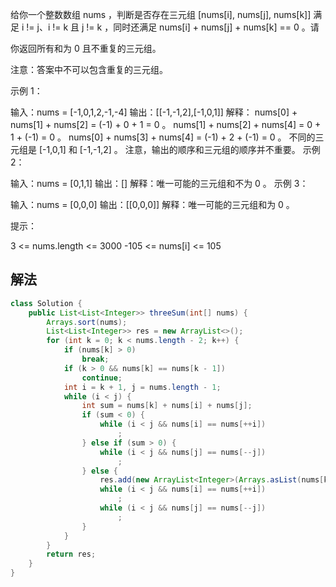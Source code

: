 给你一个整数数组 nums ，判断是否存在三元组 [nums[i], nums[j], nums[k]] 满足 i != j、i != k 且 j != k ，同时还满足 nums[i] + nums[j] + nums[k] == 0 。请

你返回所有和为 0 且不重复的三元组。

注意：答案中不可以包含重复的三元组。





示例 1：

输入：nums = [-1,0,1,2,-1,-4]
输出：[[-1,-1,2],[-1,0,1]]
解释：
nums[0] + nums[1] + nums[2] = (-1) + 0 + 1 = 0 。
nums[1] + nums[2] + nums[4] = 0 + 1 + (-1) = 0 。
nums[0] + nums[3] + nums[4] = (-1) + 2 + (-1) = 0 。
不同的三元组是 [-1,0,1] 和 [-1,-1,2] 。
注意，输出的顺序和三元组的顺序并不重要。
示例 2：

输入：nums = [0,1,1]
输出：[]
解释：唯一可能的三元组和不为 0 。
示例 3：

输入：nums = [0,0,0]
输出：[[0,0,0]]
解释：唯一可能的三元组和为 0 。


提示：

3 <= nums.length <= 3000
-105 <= nums[i] <= 105

## 解法
```java
class Solution {
    public List<List<Integer>> threeSum(int[] nums) {
        Arrays.sort(nums);
        List<List<Integer>> res = new ArrayList<>();
        for (int k = 0; k < nums.length - 2; k++) {
            if (nums[k] > 0)
                break;
            if (k > 0 && nums[k] == nums[k - 1])
                continue;
            int i = k + 1, j = nums.length - 1;
            while (i < j) {
                int sum = nums[k] + nums[i] + nums[j];
                if (sum < 0) {
                    while (i < j && nums[i] == nums[++i])
                        ;
                } else if (sum > 0) {
                    while (i < j && nums[j] == nums[--j])
                        ;
                } else {
                    res.add(new ArrayList<Integer>(Arrays.asList(nums[k], nums[i], nums[j])));
                    while (i < j && nums[i] == nums[++i])
                        ;
                    while (i < j && nums[j] == nums[--j])
                        ;
                }
            }
        }
        return res;
    }
}

```